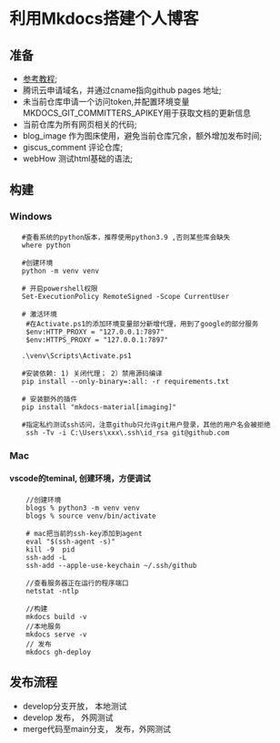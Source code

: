 # 利用Mkdocs搭建个人博客
## 准备
- [参考教程](https://squidfunk.github.io/mkdocs-material/);
-  腾讯云申请域名，并通过cname指向github pages 地址;
-  未当前仓库申请一个访问token,并配置环境变量MKDOCS_GIT_COMMITTERS_APIKEY用于获取文档的更新信息
- 当前仓库为所有网页相关的代码;
- blog_image 作为图床使用，避免当前仓库冗余，额外增加发布时间;
- giscus_comment 评论仓库;
- webHow 测试html基础的语法;


## 构建
### Windows 
~~~
   #查看系统的python版本，推荐使用python3.9 ,否则某些库会缺失
   where python
   
   #创建环境
   python -m venv venv

   # 开启powershell权限
   Set-ExecutionPolicy RemoteSigned -Scope CurrentUser

   # 激活环境
    #在Activate.ps1的添加环境变量部分新增代理，用到了google的部分服务
    $env:HTTP_PROXY = "127.0.0.1:7897"
    $env:HTTPS_PROXY = "127.0.0.1:7897"

   .\venv\Scripts\Activate.ps1

   #安装依赖: 1) 关闭代理； 2）禁用源码编译
   pip install --only-binary=:all: -r requirements.txt
   
   # 安装额外的插件
   pip install "mkdocs-material[imaging]"

   #指定私约测试ssh访问，注意github只允许git用户登录，其他的用户名会被拒绝
    ssh -Tv -i C:\Users\xxx\.ssh\id_rsa git@github.com

~~~
### Mac
####  vscode的teminal, 创建环境，方便调试

~~~
    //创建环境
    blogs % python3 -m venv venv 
    blogs % source venv/bin/activate

    # mac把当前的ssh-key添加到agent
    eval "$(ssh-agent -s)"
    kill -9  pid
    ssh-add -L
    ssh-add --apple-use-keychain ~/.ssh/github   

    //查看服务器正在运行的程序端口
    netstat -ntlp 

    //构建
    mkdocs build -v
    //本地服务
    mkdocs serve -v
    // 发布
    mkdocs gh-deploy

~~~

## 发布流程
- develop分支开放， 本地测试
- develop 发布， 外网测试
- merge代码至main分支， 发布，外网测试
 